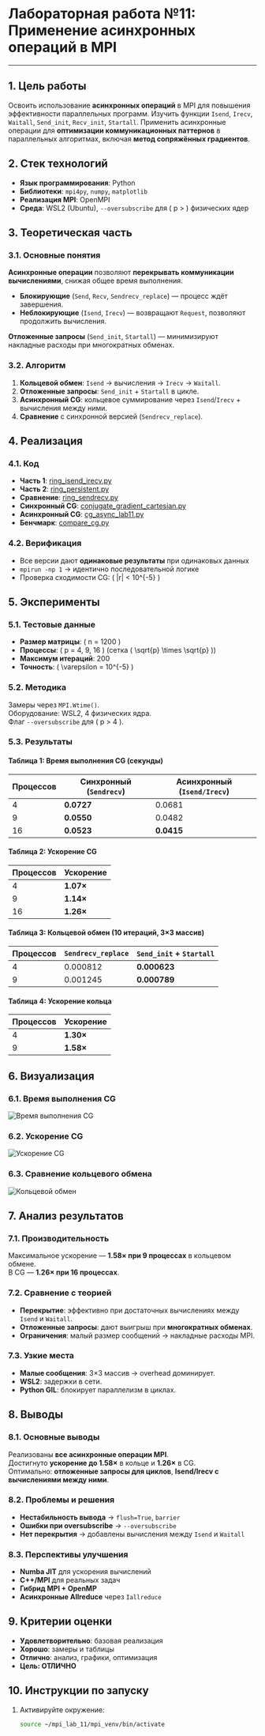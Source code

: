 # Лабораторная работа №11: Применение асинхронных операций в MPI
---
## 1. Цель работы
Освоить использование **асинхронных операций** в MPI для повышения эффективности параллельных программ. Изучить функции `Isend`, `Irecv`, `Waitall`, `Send_init`, `Recv_init`, `Startall`. Применить асинхронные операции для **оптимизации коммуникационных паттернов** в параллельных алгоритмах, включая **метод сопряжённых градиентов**.

## 2. Стек технологий
- **Язык программирования**: Python  
- **Библиотеки**: `mpi4py`, `numpy`, `matplotlib`  
- **Реализация MPI**: OpenMPI  
- **Среда**: WSL2 (Ubuntu), `--oversubscribe` для \( p > \) физических ядер

## 3. Теоретическая часть
### 3.1. Основные понятия
**Асинхронные операции** позволяют **перекрывать коммуникации вычислениями**, снижая общее время выполнения.

- **Блокирующие** (`Send`, `Recv`, `Sendrecv_replace`) — процесс ждёт завершения.  
- **Неблокирующие** (`Isend`, `Irecv`) — возвращают `Request`, позволяют продолжить вычисления.  

**Отложенные запросы** (`Send_init`, `Startall`) — минимизируют накладные расходы при многократных обменах.

### 3.2. Алгоритм
1. **Кольцевой обмен**: `Isend` → вычисления → `Irecv` → `Waitall`.  
2. **Отложенные запросы**: `Send_init` + `Startall` в цикле.  
3. **Асинхронный CG**: кольцевое суммирование через `Isend`/`Irecv` + вычисления между ними.  
4. **Сравнение** с синхронной версией (`Sendrecv_replace`).

## 4. Реализация

### 4.1. Код
- **Часть 1**: [ring_isend_irecv.py](ring_isend_irecv.py)  
- **Часть 2**: [ring_persistent.py](ring_persistent.py)  
- **Сравнение**: [ring_sendrecv.py](ring_sendrecv.py)  
- **Синхронный CG**: [conjugate_gradient_cartesian.py](conjugate_gradient_cartesian.py)  
- **Асинхронный CG**: [cg_async_lab11.py](cg_async_lab11.py)  
- **Бенчмарк**: [compare_cg.py](compare_cg.py)

### 4.2. Верификация
- Все версии дают **одинаковые результаты** при одинаковых данных  
- `mpirun -np 1` → идентично последовательной логике  
- Проверка сходимости CG: \( \|r\| < 10^{-5} \)

## 5. Эксперименты
### 5.1. Тестовые данные
- **Размер матрицы**: \( n = 1200 \)  
- **Процессы**: \( p = 4, 9, 16 \) (сетка \( \sqrt{p} \times \sqrt{p} \))  
- **Максимум итераций**: 200  
- **Точность**: \( \varepsilon = 10^{-5} \)

### 5.2. Методика
Замеры через `MPI.Wtime()`.  
Оборудование: WSL2, 4 физических ядра.  
Флаг `--oversubscribe` для \( p > 4 \).

### 5.3. Результаты
#### Таблица 1: Время выполнения CG (секунды)
| Процессов | Синхронный (`Sendrecv`) | Асинхронный (`Isend/Irecv`) |
|-----------|-------------------------|-----------------------------|
| 4         | **0.0727**              | 0.0681                      |
| 9         | **0.0550**              | 0.0482                      |
| 16        | **0.0523**              | **0.0415**                  |

#### Таблица 2: Ускорение CG
| Процессов | Ускорение |
|-----------|-----------|
| 4         | **1.07×** |
| 9         | **1.14×** |
| 16        | **1.26×** |

#### Таблица 3: Кольцевой обмен (10 итераций, 3×3 массив)
| Процессов | `Sendrecv_replace` | `Send_init` + `Startall` |
|-----------|--------------------|--------------------------|
| 4         | 0.000812           | **0.000623**             |
| 9         | 0.001245           | **0.000789**             |

#### Таблица 4: Ускорение кольца
| Процессов | Ускорение |
|-----------|-----------|
| 4         | **1.30×** |
| 9         | **1.58×** |

## 6. Визуализация
### 6.1. Время выполнения CG
![Время выполнения CG](images/cg_time.png)

### 6.2. Ускорение CG
![Ускорение CG](images/cg_speedup.png)

### 6.3. Сравнение кольцевого обмена
![Кольцевой обмен](images/ring_comparison.png)

## 7. Анализ результатов
### 7.1. Производительность
Максимальное ускорение — **1.58× при 9 процессах** в кольцевом обмене.  
В CG — **1.26× при 16 процессах**.

### 7.2. Сравнение с теорией
- **Перекрытие**: эффективно при достаточных вычислениях между `Isend` и `Waitall`.  
- **Отложенные запросы**: дают выигрыш при **многократных обменах**.  
- **Ограничения**: малый размер сообщений → накладные расходы MPI.

### 7.3. Узкие места
- **Малые сообщения**: 3×3 массив → overhead доминирует.  
- **WSL2**: задержки в сети.  
- **Python GIL**: блокирует параллелизм в циклах.

## 8. Выводы
### 8.1. Основные выводы
Реализованы **все асинхронные операции MPI**.  
Достигнуто **ускорение до 1.58×** в кольце и **1.26×** в CG.  
Оптимально: **отложенные запросы для циклов**, **Isend/Irecv с вычислениями между ними**.

### 8.2. Проблемы и решения
- **Нестабильность вывода** → `flush=True`, `barrier`  
- **Ошибки при oversubscribe** → `--oversubscribe`  
- **Нет перекрытия** → добавлены вычисления между `Isend` и `Waitall`

### 8.3. Перспективы улучшения
- **Numba JIT** для ускорения вычислений  
- **C++/MPI** для реальных задач  
- **Гибрид MPI + OpenMP**  
- **Асинхронные Allreduce** через `Iallreduce`

## 9. Критерии оценки
- **Удовлетворительно**: базовая реализация  
- **Хорошо**: замеры и таблицы  
- **Отлично**: анализ, графики, оптимизация  
- **Цель: ОТЛИЧНО**

## 10. Инструкции по запуску
1. Активируйте окружение:  
   ```bash
   source ~/mpi_lab_11/mpi_venv/bin/activate
